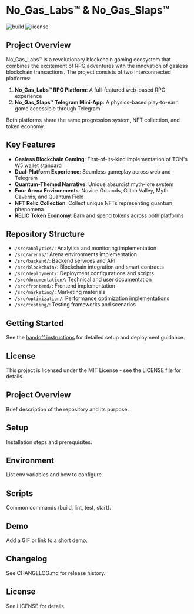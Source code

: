 # No_Gas_Labs™ & No_Gas_Slaps™

![build](https://github.com/No-Gas-Labs/no-gas-labs-monorepo/actions/workflows/ci.yml/badge.svg) ![license](https://img.shields.io/github/license/No-Gas-Labs/no-gas-labs-monorepo.svg)

## Project Overview
No_Gas_Labs™ is a revolutionary blockchain gaming ecosystem that combines the excitement of RPG adventures with the innovation of gasless blockchain transactions. The project consists of two interconnected platforms:

1. **No_Gas_Labs™ RPG Platform**: A full-featured web-based RPG experience
2. **No_Gas_Slaps™ Telegram Mini-App**: A physics-based play-to-earn game accessible through Telegram

Both platforms share the same progression system, NFT collection, and token economy.

## Key Features
- **Gasless Blockchain Gaming**: First-of-its-kind implementation of TON's W5 wallet standard
- **Dual-Platform Experience**: Seamless gameplay across web and Telegram
- **Quantum-Themed Narrative**: Unique absurdist myth-lore system
- **Four Arena Environments**: Novice Grounds, Glitch Valley, Myth Caverns, and Quantum Field
- **NFT Relic Collection**: Collect unique NFTs representing quantum phenomena
- **RELIC Token Economy**: Earn and spend tokens across both platforms

## Repository Structure
- `/src/analytics/`: Analytics and monitoring implementation
- `/src/arenas/`: Arena environments implementation
- `/src/backend/`: Backend services and API
- `/src/blockchain/`: Blockchain integration and smart contracts
- `/src/deployment/`: Deployment configurations and scripts
- `/src/documentation/`: Technical and user documentation
- `/src/frontend/`: Frontend implementation
- `/src/marketing/`: Marketing materials
- `/src/optimization/`: Performance optimization implementations
- `/src/testing/`: Testing frameworks and scenarios

## Getting Started
See the [handoff instructions](src/handoff_instructions.md) for detailed setup and deployment guidance.

## License
This project is licensed under the MIT License - see the LICENSE file for details.

## Project Overview
Brief description of the repository and its purpose.

## Setup
Installation steps and prerequisites.

## Environment
List env variables and how to configure.

## Scripts
Common commands (build, lint, test, start).

## Demo
Add a GIF or link to a short demo.

## Changelog
See CHANGELOG.md for release history.

## License
See LICENSE for details.
